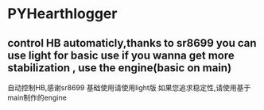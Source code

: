 # PYHearthlogger
control HB automaticly,thanks to sr8699
you can use light for basic use
if you wanna get more stabilization , use the engine(basic on main)
-----------------------------------------------------------------
自动控制HB,感谢sr8699
基础使用请使用light版
如果您追求稳定性,请使用基于main制作的engine
